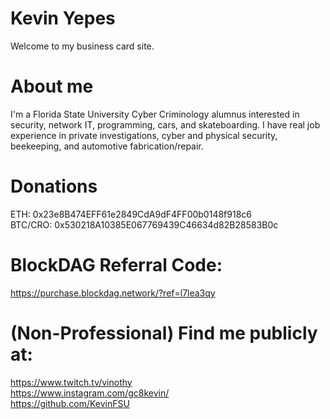 # Kevin Yepes

Welcome to my business card site. 

# About me
I'm a Florida State University Cyber Criminology alumnus interested in security, network IT, programming, cars, and skateboarding. I have real job experience in private investigations, cyber and physical security, beekeeping, and automotive fabrication/repair.

# Donations
ETH: 0x23e8B474EFF61e2849CdA9dF4FF00b0148f918c6  
BTC/CRO: 0x530218A10385E067769439C46634d82B28583B0c  

# BlockDAG Referral Code:
<https://purchase.blockdag.network/?ref=l7lea3qy>

# (Non-Professional) Find me publicly at:
<https://www.twitch.tv/vinothy>  
<https://www.instagram.com/gc8kevin/>  
<https://github.com/KevinFSU>  
